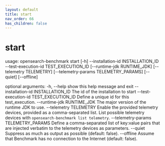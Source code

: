 ```yaml
---
layout: default
title: start
nav_order: 66
has_children: false
---
```


# start

usage: opensearch-benchmark start [-h] --installation-id INSTALLATION_ID --test-execution-id TEST_EXECUTION_ID [--runtime-jdk RUNTIME_JDK] [--telemetry TELEMETRY] [--telemetry-params TELEMETRY_PARAMS] [--quiet] [--offline]

optional arguments:
  -h, --help            show this help message and exit
  --installation-id INSTALLATION_ID
                        The id of the installation to start
  --test-execution-id TEST_EXECUTION_ID
                        Define a unique id for this test_execution.
  --runtime-jdk RUNTIME_JDK
                        The major version of the runtime JDK to use.
  --telemetry TELEMETRY
                        Enable the provided telemetry devices, provided as a comma-separated list. List possible telemetry devices with `opensearch-benchmark list telemetry`.
  --telemetry-params TELEMETRY_PARAMS
                        Define a comma-separated list of key:value pairs that are injected verbatim to the telemetry devices as parameters.
  --quiet               Suppress as much as output as possible (default: false).
  --offline             Assume that Benchmark has no connection to the Internet (default: false).